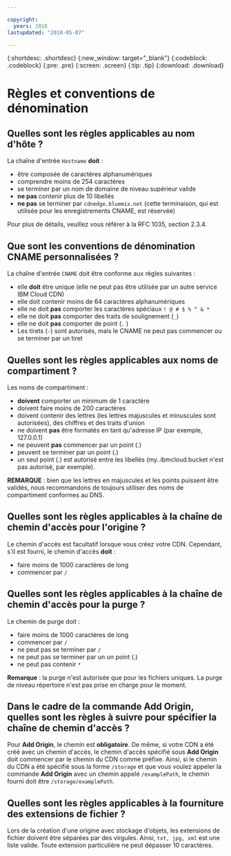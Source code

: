```yaml
---

copyright:
  years: 2018
lastupdated: "2018-05-07"

---
```


{:shortdesc: .shortdesc}
{:new_window: target="_blank"}
{:codeblock: .codeblock}
{:pre: .pre}
{:screen: .screen}
{:tip: .tip}
{:download: .download}

# Règles et conventions de dénomination

## Quelles sont les règles applicables au nom d'hôte ?
La chaîne d'entrée `Hostname` **doit** :
  * être composée de caractères alphanumériques
  * comprendre moins de 254 caractères
  * se terminer par un nom de domaine de niveau supérieur valide
  * **ne pas** contenir plus de 10 libellés
  * **ne pas** se terminer par `cdnedge.bluemix.net` (cette terminaison, qui est utilisée pour les enregistrements CNAME, est réservée)

Pour plus de détails, veuillez vous référer à la RFC 1035, section 2.3.4.

## Que sont les conventions de dénomination CNAME personnalisées ?
La chaîne d'entrée `CNAME` doit être conforme aux règles suivantes :
  * elle **doit** être unique (elle ne peut pas être utilisée par un autre service IBM Cloud CDN)
  * elle doit contenir moins de 64 caractères alphanumériques
  * elle ne doit **pas** comporter les caractères spéciaux `! @ # $ % ^ & *`
  * elle ne doit **pas** comporter des traits de soulignement (`_`)
  * elle ne doit **pas** comporter de point (`.` )
  * Les tirets (`-`) sont autorisés, mais le CNAME ne peut pas commencer ou se terminer par un tiret

## Quelles sont les règles applicables aux noms de compartiment ?
Les noms de compartiment :
  * **doivent** comporter un minimum de 1 caractère
  * doivent faire moins de 200 caractères
  * doivent contenir des lettres (les lettres majuscules et minuscules sont autorisées), des chiffres et des traits d'union
  * ne doivent **pas** être formatés en tant qu'adresse IP (par exemple, 127.0.0.1)
  * ne peuvent **pas** commencer par un point (.)
  * peuvent se terminer par un point (.)
  * un seul point (.) est autorisé entre les libellés (my..ibmcloud.bucket n'est pas autorisé, par exemple).

**REMARQUE** : bien que les lettres en majuscules et les points puissent être validés, nous recommandons de toujours utiliser des noms de compartiment conformes au DNS.

## Quelles sont les règles applicables à la chaîne de chemin d'accès pour l'origine ?
Le chemin d'accès est facultatif lorsque vous créez votre CDN. Cependant, s'il est fourni, le chemin d'accès **doit** :
  * faire moins de 1000 caractères de long
  * commencer par `/`

## Quelles sont les règles applicables à la chaîne de chemin d'accès pour la purge ?
Le chemin de purge doit :
  * faire moins de 1000 caractères de long
  * commencer par `/`
  * ne peut pas se terminer par `/`
  * ne peut pas se terminer par un un point (.)
  * ne peut pas contenir `*`

**Remarque** : la purge n'est autorisée que pour les fichiers uniques. La purge de niveau répertoire n'est pas prise en charge pour le moment.

## Dans le cadre de la commande **Add Origin**, quelles sont les règles à suivre pour spécifier la chaîne de chemin d'accès ?
Pour **Add Origin**, le chemin est **obligatoire**. De même, si votre CDN a été créé avec un chemin d'accès, le chemin d'accès spécifié sous **Add Origin** doit commencer par le chemin du CDN comme préfixe. Ainsi, si le chemin du CDN a été spécifié sous la forme `/storage` et que vous voulez appeler la commande **Add Origin** avec un chemin appelé `/examplePath`, le chemin fourni doit être `/storage/examplePath`.

## Quelles sont les règles applicables à la fourniture des extensions de fichier ?
Lors de la création d'une origine avec stockage d'objets, les extensions de fichier doivent être séparées par des virgules. Ainsi, `txt, jpg, xml` est une liste valide. Toute extension particulière ne peut dépasser 10 caractères.
